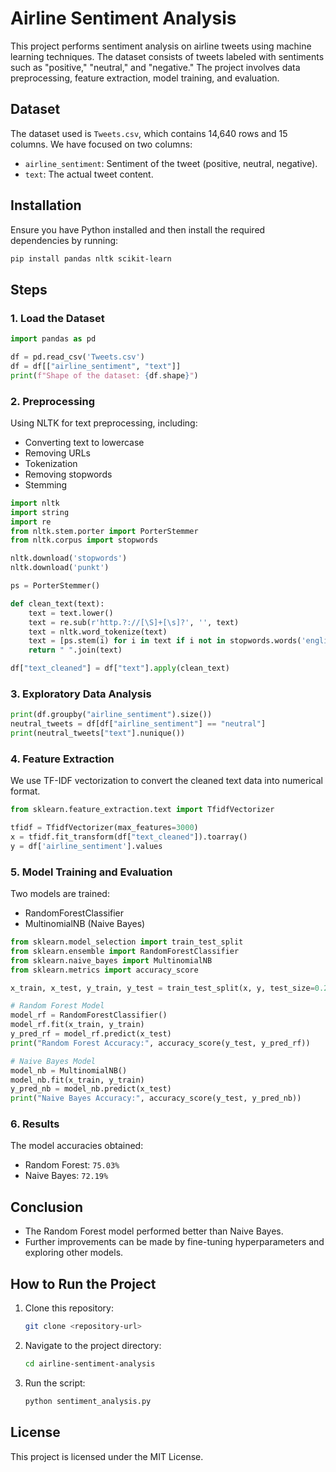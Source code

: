 # Airline Sentiment Analysis

This project performs sentiment analysis on airline tweets using machine learning techniques. The dataset consists of tweets labeled with sentiments such as "positive," "neutral," and "negative." The project involves data preprocessing, feature extraction, model training, and evaluation.

## Dataset
The dataset used is `Tweets.csv`, which contains 14,640 rows and 15 columns. We have focused on two columns:
- `airline_sentiment`: Sentiment of the tweet (positive, neutral, negative).
- `text`: The actual tweet content.

## Installation

Ensure you have Python installed and then install the required dependencies by running:

```bash
pip install pandas nltk scikit-learn
```

## Steps

### 1. Load the Dataset

```python
import pandas as pd

df = pd.read_csv('Tweets.csv')
df = df[["airline_sentiment", "text"]]
print(f"Shape of the dataset: {df.shape}")
```

### 2. Preprocessing

Using NLTK for text preprocessing, including:
- Converting text to lowercase
- Removing URLs
- Tokenization
- Removing stopwords
- Stemming

```python
import nltk
import string
import re
from nltk.stem.porter import PorterStemmer
from nltk.corpus import stopwords

nltk.download('stopwords')
nltk.download('punkt')

ps = PorterStemmer()

def clean_text(text):
    text = text.lower()
    text = re.sub(r'http.?://[\S]+[\s]?', '', text)
    text = nltk.word_tokenize(text)
    text = [ps.stem(i) for i in text if i not in stopwords.words('english')]
    return " ".join(text)

df["text_cleaned"] = df["text"].apply(clean_text)
```

### 3. Exploratory Data Analysis

```python
print(df.groupby("airline_sentiment").size())
neutral_tweets = df[df["airline_sentiment"] == "neutral"]
print(neutral_tweets["text"].nunique())
```

### 4. Feature Extraction

We use TF-IDF vectorization to convert the cleaned text data into numerical format.

```python
from sklearn.feature_extraction.text import TfidfVectorizer

tfidf = TfidfVectorizer(max_features=3000)
x = tfidf.fit_transform(df["text_cleaned"]).toarray()
y = df['airline_sentiment'].values
```

### 5. Model Training and Evaluation

Two models are trained:
- RandomForestClassifier
- MultinomialNB (Naive Bayes)

```python
from sklearn.model_selection import train_test_split
from sklearn.ensemble import RandomForestClassifier
from sklearn.naive_bayes import MultinomialNB
from sklearn.metrics import accuracy_score

x_train, x_test, y_train, y_test = train_test_split(x, y, test_size=0.2, random_state=2)

# Random Forest Model
model_rf = RandomForestClassifier()
model_rf.fit(x_train, y_train)
y_pred_rf = model_rf.predict(x_test)
print("Random Forest Accuracy:", accuracy_score(y_test, y_pred_rf))

# Naive Bayes Model
model_nb = MultinomialNB()
model_nb.fit(x_train, y_train)
y_pred_nb = model_nb.predict(x_test)
print("Naive Bayes Accuracy:", accuracy_score(y_test, y_pred_nb))
```

### 6. Results

The model accuracies obtained:
- Random Forest: `75.03%`
- Naive Bayes: `72.19%`

## Conclusion

- The Random Forest model performed better than Naive Bayes.
- Further improvements can be made by fine-tuning hyperparameters and exploring other models.

## How to Run the Project

1. Clone this repository:
   ```bash
   git clone <repository-url>
   ```
2. Navigate to the project directory:
   ```bash
   cd airline-sentiment-analysis
   ```
3. Run the script:
   ```bash
   python sentiment_analysis.py
   ```

## License
This project is licensed under the MIT License.

